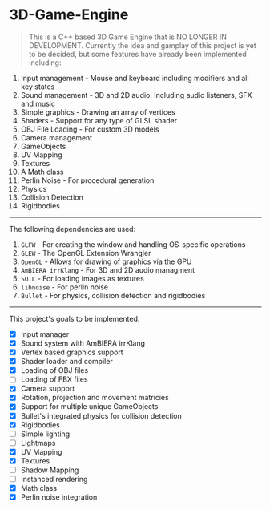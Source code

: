 # 3D-Game-Engine
> This is a C++ based 3D Game Engine that is NO LONGER IN DEVELOPMENT. Currently the idea and gamplay of this project is yet to be decided, but some features have already been implemented including:

1. Input management - Mouse and keyboard including modifiers and all key states
2. Sound management - 3D and 2D audio. Including audio listeners, SFX and music
3. Simple graphics - Drawing an array of vertices
4. Shaders - Support for any type of GLSL shader
5. OBJ File Loading - For custom 3D models
6. Camera management
7. GameObjects
8. UV Mapping
9. Textures
10. A Math class
11. Perlin Noise - For procedural generation
12. Physics
13. Collision Detection 
14. Rigidbodies

---

The following dependencies are used:

1. `GLFW` - For creating the window and handling OS-specific operations
2. `GLEW` - The OpenGL Extension Wrangler
3. `OpenGL` - Allows for drawing of graphics via the GPU
4. `AmBIERA irrKlang` - For 3D and 2D audio managment
5. `SOIL` - For loading images as textures
6. `libnoise` - For perlin noise
7. `Bullet` - For physics, collision detection and rigidbodies

---

This project's goals to be implemented:

- [x] Input manager
- [x] Sound system with AmBIERA irrKlang
- [x] Vertex based graphics support
- [x] Shader loader and compiler
- [x] Loading of OBJ files
- [ ] Loading of FBX files
- [x] Camera support
- [x] Rotation, projection and movement matricies
- [x] Support for multiple unique GameObjects
- [x] Bullet's integrated physics for collision detection
- [x] Rigidbodies
- [ ] Simple lighting
- [ ] Lightmaps
- [x] UV Mapping
- [x] Textures
- [ ] Shadow Mapping
- [ ] Instanced rendering
- [x] Math class
- [x] Perlin noise integration
